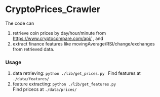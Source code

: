 # CryptoPrices_Crawler

The code can
1. retrieve coin prices by day/hour/minute from https://www.cryptocompare.com/api/ , and
2. extract finance features like movingAverage/RSI/change/exchanges from retrieved data.  

### Usage   
1. data retrieving: ```python ./lib/get_prices.py ``` 
   Find features at ```./data/features/```
2. feature extracting: ```python ./lib/get_features.py```  
   Find pricecs at ```./data/prices/```



